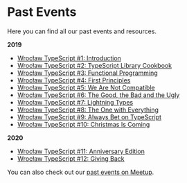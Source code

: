 # Past Events

Here you can find all our past events and resources.

**2019**

- [Wrocław TypeScript #1: Introduction](2019-01-30.md)
- [Wrocław TypeScript #2: TypeScript Library Cookbook](2019-02-26.md)
- [Wrocław TypeScript #3: Functional Programming](2019-03-27.md)
- [Wrocław TypeScript #4: First Principles](2019-04-25.md)
- [Wrocław TypeScript #5: We Are Not Compatible](2019-05-29.md)
- [Wrocław TypeScript #6: The Good, the Bad and the Ugly](2019-06-26.md)
- [Wrocław TypeScript #7: Lightning Types](2019-09-25.md)
- [Wrocław TypeScript #8: The One with Everything](2019-10-30.md)
- [Wrocław TypeScript #9: Always Bet on TypeScript](2019-11-27.md)
- [Wrocław TypeScript #10: Christmas Is Coming](2019-12-18.md)

**2020**

- [Wrocław TypeScript #11: Anniversary Edition](2020-01-29.md)
- [Wrocław TypeScript #12: Giving Back](2020-02-27.md)

You can also check out our [past events on Meetup](https://www.meetup.com/WrocTypeScript/events/past/).
